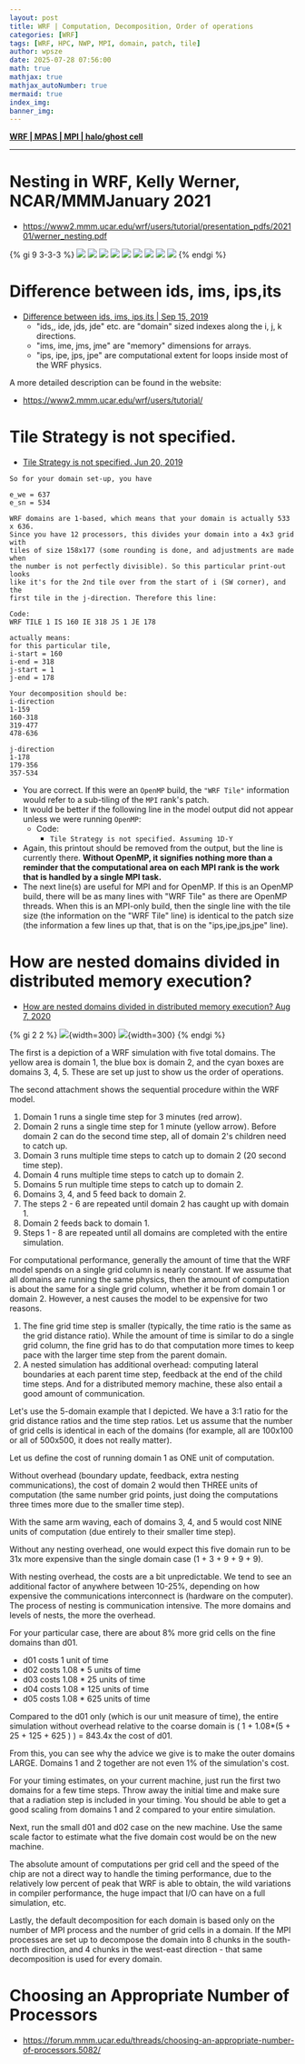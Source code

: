 ```yaml
---
layout: post
title: WRF | Computation, Decomposition, Order of operations
categories: [WRF]
tags: [WRF, HPC, NWP, MPI, domain, patch, tile]
author: wpsze
date: 2025-07-28 07:56:00
math: true
mathjax: true
mathjax_autoNumber: true
mermaid: true
index_img: 
banner_img: 
---
```


[**WRF | MPAS | MPI | halo/ghost cell**](https://waipangsze.github.io/2024/12/07/wrf-mpas-MPI-halocell-ghostcell/)

---

# Nesting in WRF, Kelly Werner, NCAR/MMMJanuary 2021

- <https://www2.mmm.ucar.edu/wrf/users/tutorial/presentation_pdfs/202101/werner_nesting.pdf>

{% gi 9 3-3-3 %}
![](https://i.imgur.com/X2j8OxF.png)
![](https://i.imgur.com/QdUwbiD.png)
![](https://i.imgur.com/ThrmGx9.png)
![](https://i.imgur.com/gkATfLh.png)
![](https://i.imgur.com/jpZIqrR.png)
![](https://i.imgur.com/XpLTjqz.png)
![](https://i.imgur.com/XPg6bGj.png)
![](https://i.imgur.com/qt0IAg7.png)
![](https://i.imgur.com/IVCWn3A.png)
{% endgi %}

# Difference between ids, ims, ips,its

- [Difference between ids, ims, ips,its | Sep 15, 2019](https://forum.mmm.ucar.edu/threads/difference-between-ids-ims-ips-its.8435/)
  - "ids,, ide, jds, jde" etc. are "domain" sized indexes along the i, j, k directions.
  - "ims, ime, jms, jme" are "memory" dimensions for arrays.
  - "ips, ipe, jps, jpe" are computational extent for loops inside most of the WRF physics.

A more detailed description can be found in the website:

- <https://www2.mmm.ucar.edu/wrf/users/tutorial/>

# Tile Strategy is not specified.

- [Tile Strategy is not specified. Jun 20, 2019](https://forum.mmm.ucar.edu/threads/tile-strategy-is-not-specified.5523/)

```log
So for your domain set-up, you have

e_we = 637
e_sn = 534

WRF domains are 1-based, which means that your domain is actually 533 x 636. 
Since you have 12 processors, this divides your domain into a 4x3 grid with 
tiles of size 158x177 (some rounding is done, and adjustments are made when 
the number is not perfectly divisible). So this particular print-out looks 
like it's for the 2nd tile over from the start of i (SW corner), and the 
first tile in the j-direction. Therefore this line:

Code:
WRF TILE 1 IS 160 IE 318 JS 1 JE 178

actually means:
for this particular tile,
i-start = 160
i-end = 318
j-start = 1
j-end = 178

Your decomposition should be:
i-direction
1-159
160-318
319-477
478-636

j-direction
1-178
179-356
357-534
```

- You are correct. If this were an `OpenMP` build, the `"WRF Tile"` information would refer to a sub-tiling of the `MPI` rank's patch.
- It would be better if the following line in the model output did not appear unless we were running `OpenMP`:
  - Code:
    - `Tile Strategy is not specified. Assuming 1D-Y`
- Again, this printout should be removed from the output, but the line is currently there. **Without OpenMP, it signifies nothing more than a reminder that the computational area on each MPI rank is the work that is handled by a single MPI task.**
- The next line(s) are useful for MPI and for OpenMP. If this is an OpenMP build, there will be as many lines with "WRF Tile" as there are OpenMP threads. When this is an MPI-only build, then the single line with the tile size (the information on the "WRF Tile" line) is identical to the patch size (the information a few lines up that, that is on the "ips,ipe,jps,jpe" line).


# How are nested domains divided in distributed memory execution?

- [How are nested domains divided in distributed memory execution? Aug 7, 2020](https://forum.mmm.ucar.edu/threads/how-are-nested-domains-divided-in-distributed-memory-execution.9433/)

{% gi 2 2 %}
![](https://i.imgur.com/dh4gKBo.png){width=300}
![](https://i.imgur.com/6ivOG3w.png){width=300}
{% endgi %}

The first is a depiction of a WRF simulation with five total domains. The yellow area is domain 1, the blue box is domain 2, and the cyan boxes are domains 3, 4, 5. These are set up just to show us the order of operations.

The second attachment shows the sequential procedure within the WRF model.

1. Domain 1 runs a single time step for 3 minutes (red arrow).
2. Domain 2 runs a single time step for 1 minute (yellow arrow). Before domain 2 can do the second time step, all of domain 2's children need to catch up.
3. Domain 3 runs multiple time steps to catch up to domain 2 (20 second time step).
4. Domain 4 runs multiple time steps to catch up to domain 2.
5. Domains 5 run multiple time steps to catch up to domain 2.
6. Domains 3, 4, and 5 feed back to domain 2.
7. The steps 2 - 6 are repeated until domain 2 has caught up with domain 1.
8. Domain 2 feeds back to domain 1.
9. Steps 1 - 8 are repeated until all domains are completed with the entire simulation.

For computational performance, generally the amount of time that the WRF model spends on a single grid column is nearly constant. If we assume that all domains are running the same physics, then the amount of computation is about the same for a single grid column, whether it be from domain 1 or domain 2. However, a nest causes the model to be expensive for two reasons.

1. The fine grid time step is smaller (typically, the time ratio is the same as the grid distance ratio). While the amount of time is similar to do a single grid column, the fine grid has to do that computation more times to keep pace with the larger time step from the parent domain.
2. A nested simulation has additional overhead: computing lateral boundaries at each parent time step, feedback at the end of the child time steps. And for a distributed memory machine, these also entail a good amount of communication.

Let's use the 5-domain example that I depicted. We have a 3:1 ratio for the grid distance ratios and the time step ratios. Let us assume that the number of grid cells is identical in each of the domains (for example, all are 100x100 or all of 500x500, it does not really matter).

Let us define the cost of running domain 1 as ONE unit of computation.

Without overhead (boundary update, feedback, extra nesting communications), the cost of domain 2 would then THREE units of computation (the same number grid points, just doing the computations three times more due to the smaller time step).

With the same arm waving, each of domains 3, 4, and 5 would cost NINE units of computation (due entirely to their smaller time step).

Without any nesting overhead, one would expect this five domain run to be 31x more expensive than the single domain case (1 + 3 + 9 + 9 + 9).

With nesting overhead, the costs are a bit unpredictable. We tend to see an additional factor of anywhere between 10-25%, depending on how expensive the communications interconnect is (hardware on the computer). The process of nesting is communication intensive. The more domains and levels of nests, the more the overhead.

For your particular case, there are about 8% more grid cells on the fine domains than d01.

- d01 costs 1 unit of time
- d02 costs 1.08 * 5 units of time
- d03 costs 1.08 * 25 units of time
- d04 costs 1.08 * 125 units of time
- d05 costs 1.08 * 625 units of time

Compared to the d01 only (which is our unit measure of time), the entire simulation without overhead relative to the coarse domain is ( 1 + 1.08*(5 + 25 + 125 + 625 ) ) = 843.4x the cost of d01.

From this, you can see why the advice we give is to make the outer domains LARGE. Domains 1 and 2 together are not even 1% of the simulation's cost.

For your timing estimates, on your current machine, just run the first two domains for a few time steps. Throw away the initial time and make sure that a radiation step is included in your timing. You should be able to get a good scaling from domains 1 and 2 compared to your entire simulation.

Next, run the small d01 and d02 case on the new machine. Use the same scale factor to estimate what the five domain cost would be on the new machine.

The absolute amount of computations per grid cell and the speed of the chip are not a direct way to handle the timing performance, due to the relatively low percent of peak that WRF is able to obtain, the wild variations in compiler performance, the huge impact that I/O can have on a full simulation, etc.

Lastly, the default decomposition for each domain is based only on the number of MPI process and the number of grid cells in a domain. If the MPI processes are set up to decompose the domain into 8 chunks in the south-north direction, and 4 chunks in the west-east direction - that same decomposition is used for every domain.

# Choosing an Appropriate Number of Processors

- <https://forum.mmm.ucar.edu/threads/choosing-an-appropriate-number-of-processors.5082/>